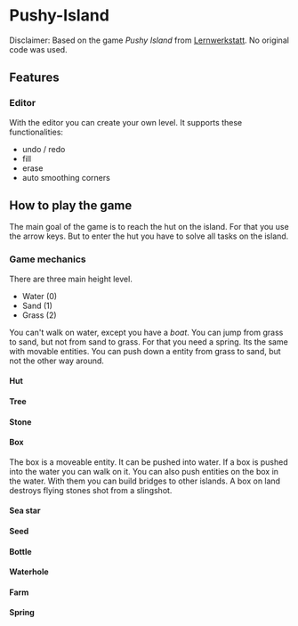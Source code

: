 # Pushy-Island

Disclaimer: Based on the game _Pushy Island_ from <a href="http://www.lws9.de/">Lernwerkstatt</a>. No original code was used.

## Features

### Editor

With the editor you can create your own level. It supports these functionalities:

- undo / redo
- fill
- erase
- auto smoothing corners

## How to play the game

The main goal of the game is to reach the hut on the island. For that you use the arrow keys. But to enter the hut you have to solve all tasks on the island.

### Game mechanics

There are three main height level.
- Water (0)
- Sand (1)
- Grass (2)

You can't walk on water, except you have a *boat*. You can jump from grass to sand, but not from sand to grass. For that you need a spring. Its the same with movable entities. You can push down a entity from grass to sand, but not the other way around.

#### Hut

#### Tree

#### Stone

#### Box

The box is a moveable entity. It can be pushed into water. If a box is pushed into the water you can walk on it. You can also push entities on the box in the water. With them you can build bridges to other islands.
A box on land destroys flying stones shot from a slingshot. 

#### Sea star

#### Seed

#### Bottle

#### Waterhole

#### Farm

#### Spring




